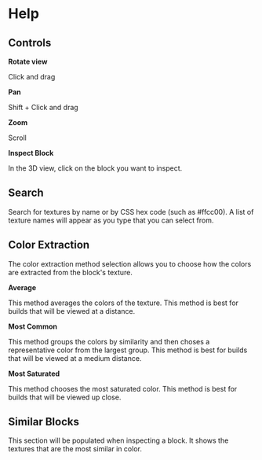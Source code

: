 # Help

## Controls

**Rotate view**

Click and drag

**Pan**

Shift + Click and drag

**Zoom**

Scroll

**Inspect Block**

In the 3D view, click on the block you want to inspect.

## Search

Search for textures by name or by CSS hex code (such as #ffcc00). A list of
texture names will appear as you type that you can select from.

## Color Extraction

The color extraction method selection allows you to choose how the colors are
extracted from the block's texture.

**Average**

This method averages the colors of the texture. This method is best for builds
that will be viewed at a distance.

**Most Common**

This method groups the colors by similarity and then choses a representative
color from the largest group. This method is best for builds that will be
viewed at a medium distance.

**Most Saturated**

This method chooses the most saturated color. This method is best for builds
that will be viewed up close.

## Similar Blocks

This section will be populated when inspecting a block. It shows the textures
that are the most similar in color.
